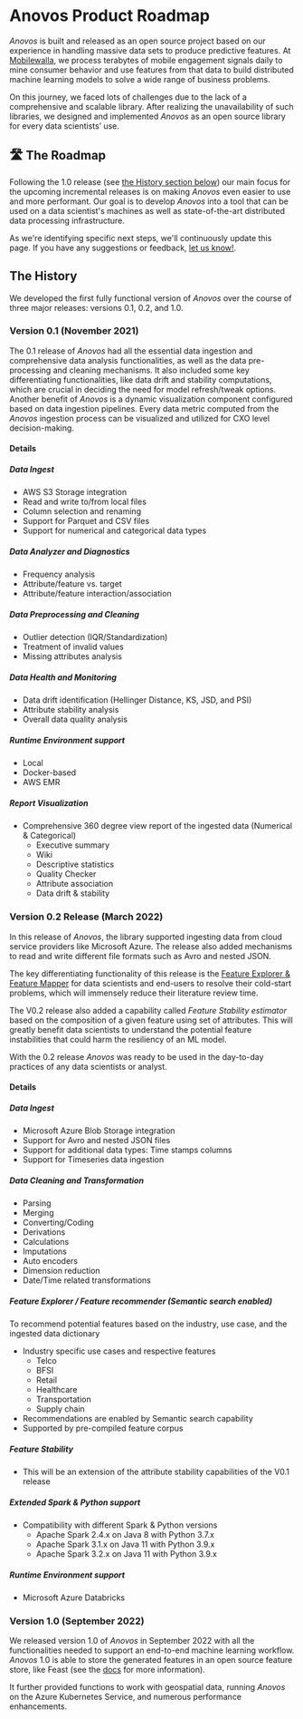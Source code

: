 # Anovos Product Roadmap

_Anovos_ is built and released as an open source project based on our experience in handling massive data sets
to produce predictive features. At [Mobilewalla](https://www.mobilewalla.com), we process terabytes of
mobile engagement signals daily to mine consumer behavior and use features from that data to build distributed
machine learning models to solve a wide range of business problems.

On this journey, we faced lots of challenges due to the lack of a comprehensive and scalable library.
After realizing the unavailability of such libraries, we designed and implemented _Anovos_ as an
open source library for every data scientists’ use.

## 🛣 The Roadmap

Following the 1.0 release (see [the History section below](#the-history)) our main focus for the upcoming
incremental releases is on making _Anovos_ even easier to use and more performant.
Our goal is to develop _Anovos_ into a tool that can be used on a data scientist's machines as well as
state-of-the-art distributed data processing infrastructure.

As we're identifying specific next steps, we'll continuously update this page.
If you have any suggestions or feedback, [let us know!](../community/communication.md).

## The History

We developed the first fully functional version of _Anovos_ over the course of three major releases:
versions 0.1, 0.2, and 1.0.

### Version 0.1 (November 2021)

The 0.1 release of _Anovos_ had all the essential data ingestion and comprehensive data analysis functionalities,
as well as the data pre-processing and cleaning mechanisms.
It also included some key differentiating functionalities,
like data drift and stability computations, which are crucial in deciding the need for model refresh/tweak
options.
Another benefit of _Anovos_ is a dynamic visualization component configured based on data ingestion pipelines.
Every data metric computed from the _Anovos_ ingestion process can be visualized
and utilized for CXO level decision-making.

#### Details

##### Data Ingest

- AWS S3 Storage integration
- Read and write to/from local files
- Column selection and renaming
- Support for Parquet and CSV files
- Support for numerical and categorical data types

##### Data Analyzer and Diagnostics

- Frequency analysis
- Attribute/feature vs. target
- Attribute/feature interaction/association

##### Data Preprocessing and Cleaning

- Outlier detection (IQR/Standardization)
- Treatment of invalid values
- Missing attributes analysis

##### Data Health and Monitoring

- Data drift identification (Hellinger Distance, KS, JSD, and PSI)
- Attribute stability analysis
- Overall data quality analysis

##### Runtime Environment support

- Local
- Docker-based
- AWS EMR

##### Report Visualization

- Comprehensive 360 degree view report of the ingested data (Numerical & Categorical)
    - Executive summary
    - Wiki
    - Descriptive statistics
    - Quality Checker
    - Attribute association
    - Data drift & stability

### Version 0.2 Release (March 2022)

In this release of _Anovos_, the library supported ingesting data from cloud service providers
like Microsoft Azure.
The release also added mechanisms to read and write different file formats such as Avro and nested JSON.

The key differentiating functionality of this release is the
[Feature Explorer & Feature Mapper](feature_mapper.md)
for data scientists and end-users to resolve their cold-start problems,
which will immensely reduce their literature review time.

The V0.2 release also added a capability called _Feature Stability estimator_
based on the composition of a given feature using set of attributes.
This will greatly benefit data scientists to understand the potential feature instabilities that
could harm the resiliency of an ML model.

With the 0.2 release _Anovos_ was ready to be used in the day-to-day practices of any data scientists or analyst.

#### Details

##### Data Ingest

- Microsoft Azure Blob Storage integration
- Support for Avro and nested JSON files
- Support for additional data types: Time stamps columns
- Support for Timeseries data ingestion

##### Data Cleaning and Transformation

- Parsing
- Merging
- Converting/Coding
- Derivations
- Calculations
- Imputations
- Auto encoders
- Dimension reduction
- Date/Time related transformations

##### Feature Explorer / Feature recommender (Semantic search enabled)

To recommend potential features based on the industry, use case, and the ingested data dictionary

- Industry specific use cases and respective features
    - Telco
    - BFSI
    - Retail
    - Healthcare
    - Transportation
    - Supply chain
- Recommendations are enabled by Semantic search capability
- Supported by pre-compiled feature corpus

##### Feature Stability

- This will be an extension of the attribute stability capabilities of the V0.1 release

##### Extended Spark & Python support

- Compatibility with different Spark & Python versions
  - Apache Spark 2.4.x on Java 8 with Python 3.7.x
  - Apache Spark 3.1.x on Java 11 with Python 3.9.x
  - Apache Spark 3.2.x on Java 11 with Python 3.9.x

##### Runtime Environment support

- Microsoft Azure Databricks

### Version 1.0 (September 2022)

We released version 1.0 of _Anovos_ in September 2022 with all the functionalities needed to support an end-to-end
machine learning workflow. _Anovos_ 1.0 is able to store the generated features in an open source feature store,
like Feast (see the [docs](feature_store.md) for more information).

It further provided functions to work with geospatial data, running _Anovos_ on the Azure Kubernetes Service,
and numerous performance enhancements.
